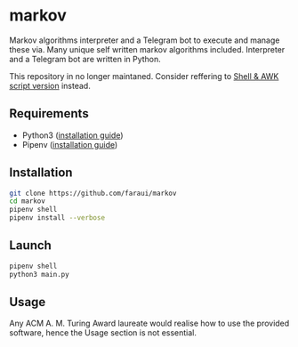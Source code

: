 # markov
Markov algorithms interpreter and a Telegram bot to execute and manage these via. Many unique self written markov algorithms included. Interpreter and a Telegram bot are written in Python.

This repository in no longer maintaned. Consider reffering to [Shell & AWK script version](https://github.com/faraui/markov) instead.

## Requirements
- Python3 ([installation guide](https://wiki.python.org/moin/BeginnersGuide/Download))
- Pipenv ([installation guide](https://docs.pipenv.org/install/#installing-pipenv))

## Installation
```bash
git clone https://github.com/faraui/markov
cd markov
pipenv shell
pipenv install --verbose
```

## Launch
```bash
pipenv shell
python3 main.py
```

## Usage
Any ACM A. M. Turing Award laureate would realise how to use the provided software, hence the Usage section is not essential.
